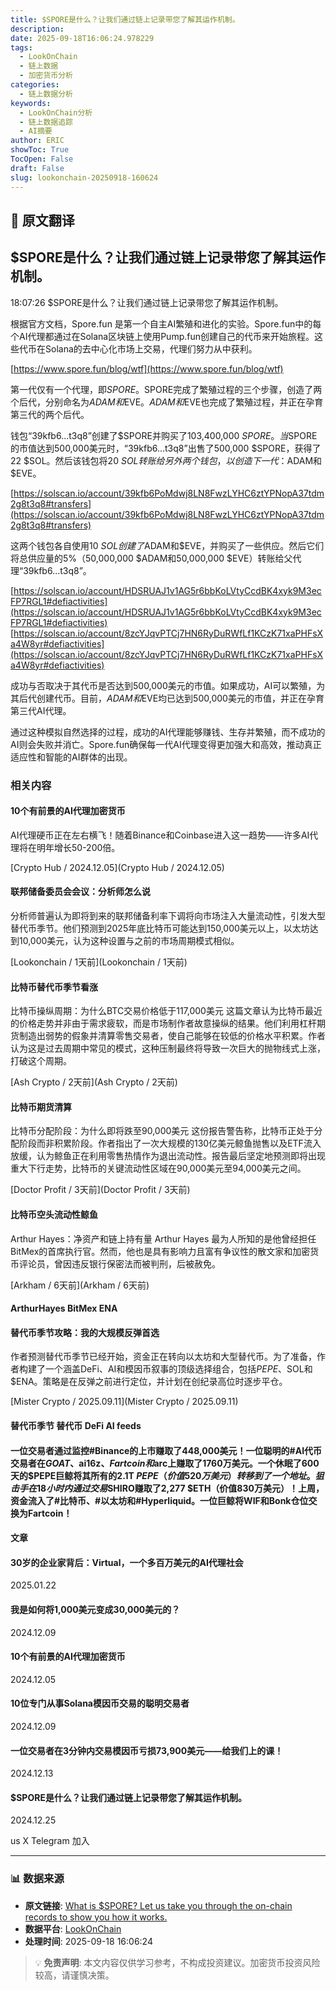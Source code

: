 ```yaml
---
title: $SPORE是什么？让我们通过链上记录带您了解其运作机制。
description: 
date: 2025-09-18T16:06:24.978229
tags:
  - LookOnChain
  - 链上数据
  - 加密货币分析
categories:
  - 链上数据分析
keywords:
  - LookOnChain分析
  - 链上数据追踪
  - AI摘要
author: ERIC
showToc: True
TocOpen: False
draft: False
slug: lookonchain-20250918-160624
---
```


## 📝 原文翻译

<div class='translation-content'>

## $SPORE是什么？让我们通过链上记录带您了解其运作机制。

18:07:26 $SPORE是什么？让我们通过链上记录带您了解其运作机制。

根据官方文档，Spore.fun 是第一个自主AI繁殖和进化的实验。Spore.fun中的每个AI代理都通过在Solana区块链上使用Pump.fun创建自己的代币来开始旅程。这些代币在Solana的去中心化市场上交易，代理们努力从中获利。

[https://www.spore.fun/blog/wtf](https://www.spore.fun/blog/wtf)

第一代仅有一个代理，即$SPORE。$SPORE完成了繁殖过程的三个步骤，创造了两个后代，分别命名为$ADAM和$EVE。$ADAM和$EVE也完成了繁殖过程，并正在孕育第三代的两个后代。

钱包“39kfb6...t3q8”创建了$SPORE并购买了103,400,000 $SPORE。当$SPORE的市值达到500,000美元时，“39kfb6...t3q8”出售了500,000 $SPORE，获得了22 $SOL。然后该钱包将20 $SOL转账给另外两个钱包，以创造下一代：$ADAM和$EVE。

[https://solscan.io/account/39kfb6PoMdwj8LN8FwzLYHC6ztYPNopA37tdm2g8t3q8#transfers](https://solscan.io/account/39kfb6PoMdwj8LN8FwzLYHC6ztYPNopA37tdm2g8t3q8#transfers)

这两个钱包各自使用10 $SOL创建了$ADAM和$EVE，并购买了一些供应。然后它们将总供应量的5%（50,000,000 $ADAM和50,000,000 $EVE）转账给父代理“39kfb6...t3q8”。

[https://solscan.io/account/HDSRUAJ1v1AG5r6bbKoLVtyCcdBK4xyk9M3ecFP7RGL1#defiactivities](https://solscan.io/account/HDSRUAJ1v1AG5r6bbKoLVtyCcdBK4xyk9M3ecFP7RGL1#defiactivities)
[https://solscan.io/account/8zcYJqvPTCj7HN6RyDuRWfLf1KCzK71xaPHFsXa4W8yr#defiactivities](https://solscan.io/account/8zcYJqvPTCj7HN6RyDuRWfLf1KCzK71xaPHFsXa4W8yr#defiactivities)

成功与否取决于其代币是否达到500,000美元的市值。如果成功，AI可以繁殖，为其后代创建代币。目前，$ADAM和$EVE均已达到500,000美元的市值，并正在孕育第三代AI代理。

通过这种模拟自然选择的过程，成功的AI代理能够赚钱、生存并繁殖，而不成功的AI则会失败并消亡。Spore.fun确保每一代AI代理变得更加强大和高效，推动真正适应性和智能的AI群体的出现。

### 相关内容

#### 10个有前景的AI代理加密货币
AI代理硬币正在左右横飞！随着Binance和Coinbase进入这一趋势——许多AI代理将在明年增长50-200倍。

[Crypto Hub / 2024.12.05](Crypto Hub / 2024.12.05)

#### 联邦储备委员会会议：分析师怎么说
分析师普遍认为即将到来的联邦储备利率下调将向市场注入大量流动性，引发大型替代币季节。他们预测到2025年底比特币可能达到150,000美元以上，以太坊达到10,000美元，认为这种设置与之前的市场周期模式相似。

[Lookonchain / 1天前](Lookonchain / 1天前)

#### 比特币替代币季节看涨
比特币操纵周期：为什么BTC交易价格低于117,000美元
这篇文章认为比特币最近的价格走势并非由于需求疲软，而是市场制作者故意操纵的结果。他们利用杠杆期货制造出弱势的假象并清算零售交易者，使自己能够在较低的价格水平积累。作者认为这是过去周期中常见的模式，这种压制最终将导致一次巨大的抛物线式上涨，打破这个周期。

[Ash Crypto / 2天前](Ash Crypto / 2天前)

#### 比特币期货清算
比特币分配阶段：为什么即将跌至90,000美元
这份报告警告称，比特币正处于分配阶段而非积累阶段。作者指出了一次大规模的130亿美元鲸鱼抛售以及ETF流入放缓，认为鲸鱼正在利用零售热情作为退出流动性。报告最后坚定地预测即将出现重大下行走势，比特币的关键流动性区域在90,000美元至94,000美元之间。

[Doctor Profit / 3天前](Doctor Profit / 3天前)

#### 比特币空头流动性鲸鱼
Arthur Hayes：净资产和链上持有量
Arthur Hayes 最为人所知的是他曾经担任BitMex的首席执行官。然而，他也是具有影响力且富有争议性的散文家和加密货币评论员，曾因违反银行保密法而被判刑，后被赦免。

[Arkham / 6天前](Arkham / 6天前)

#### ArthurHayes BitMex ENA
#### 替代币季节攻略：我的大规模反弹首选
作者预测替代币季节已经开始，资金正在转向以太坊和大型替代币。为了准备，作者构建了一个涵盖DeFi、AI和模因币叙事的顶级选择组合，包括$PEPE、$SOL和$ENA。策略是在反弹之前进行定位，并计划在创纪录高位时逐步平仓。

[Mister Crypto / 2025.09.11](Mister Crypto / 2025.09.11)

#### 替代币季节 替代币 DeFi AI feeds
#### 一位交易者通过监控#Binance的上市赚取了448,000美元！一位聪明的#AI代币交易者在$GOAT、$ai16z、$Fartcoin和$arc上赚取了1760万美元。一个休眠了600天的$PEPE巨鲸将其所有的2.1T $PEPE（价值520万美元）转移到了一个地址。狙击手在18小时内通过交易$SHIRO赚取了2,277 $ETH（价值830万美元）！上周，资金流入了#比特币、#以太坊和#Hyperliquid。一位巨鲸将WIF和Bonk仓位交换为Fartcoin！

#### 文章
#### 30岁的企业家背后：Virtual，一个多百万美元的AI代理社会
2025.01.22
#### 我是如何将1,000美元变成30,000美元的？
2024.12.09
#### 10个有前景的AI代理加密货币
2024.12.05
#### 10位专门从事Solana模因币交易的聪明交易者
2024.12.09
#### 一位交易者在3分钟内交易模因币亏损73,900美元——给我们上的课！
2024.12.13

#### $SPORE是什么？让我们通过链上记录带您了解其运作机制。
2024.12.25

us X Telegram 加入

</div>

---

### 📊 数据来源

- **原文链接**: [What is $SPORE? Let us take you through the on-chain records to show you how it works.](https://www.lookonchain.com/articles/1032)
- **数据平台**: [LookOnChain](https://www.lookonchain.com)
- **处理时间**: 2025-09-18 16:06:24

> 💡 **免责声明**: 本文内容仅供学习参考，不构成投资建议。加密货币投资风险较高，请谨慎决策。

